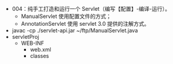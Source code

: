- 004：纯手工打造和运行一个 Servlet（编写【配置】-编译-运行）。
    - ManualServlet 使用配置文件的方式；
    - AnnotationServlet 使用 servlet 3.0 提供的注解方式。
- javac -cp ./servlet-api.jar ~/ftp/ManualServlet.java
- servletProj
    - WEB-INF
        - web.xml
        - classes
